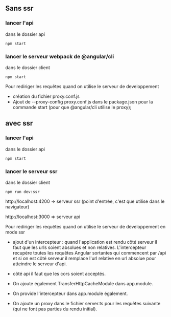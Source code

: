 ## Sans ssr

### lancer l'api

dans le dossier api

```
npm start
```

### lancer le serveur webpack de @angular/cli

dans le dossier client

```
npm start
```

Pour rediriger les requêtes quand on utilise le serveur de developpement

- création du fichier proxy.conf.js
- Ajout de --proxy-config proxy.conf.js dans le package.json pour la commande start (pour que @angular/cli utilise le proxy);

## avec ssr

### lancer l'api

dans le dossier api

```
npm start
```

### lancer le serveur ssr

dans le dossier client

```
npm run dev:ssr
```

http://localhost:4200 => serveur ssr (point d'entrée, c'est que utilise dans le navigateur)

http://localhost:3000 => serveur api

Pour rediriger les requêtes quand on utilise le serveur de developpement en mode ssr

- ajout d'un intercepteur : quand l'application est rendu côté serveur il faut que les urls soient absolues et non relatives. L'intercepteur recupère toutes les requêtes Angular sortantes qui commencent par /api et si on est côté serveur il remplace l'url relative en url absolue pour atteindre le serveur d'api.

- côté api il faut que les cors soient acceptés.

- On ajoute également TransferHttpCacheModule dans app.module.

- On provide l'intercepteur dans app.module également.

- On ajoute un proxy dans le fichier server.ts pour les requêtes suivante (qui ne font pas parties du rendu initial).
